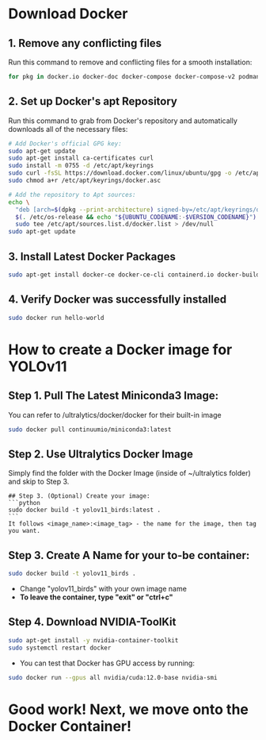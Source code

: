 # Download Docker


## 1. Remove any conflicting files
Run this command to remove and conflicting files for a smooth installation:
```bash
for pkg in docker.io docker-doc docker-compose docker-compose-v2 podman-docker containerd runc; do sudo apt-get remove $pkg; done
```


## 2. Set up Docker's apt Repository
Run this command to grab from Docker's repository and automatically downloads all of the necessary files:
```bash
# Add Docker's official GPG key:
sudo apt-get update
sudo apt-get install ca-certificates curl
sudo install -m 0755 -d /etc/apt/keyrings
sudo curl -fsSL https://download.docker.com/linux/ubuntu/gpg -o /etc/apt/keyrings/docker.asc
sudo chmod a+r /etc/apt/keyrings/docker.asc

# Add the repository to Apt sources:
echo \
  "deb [arch=$(dpkg --print-architecture) signed-by=/etc/apt/keyrings/docker.asc] https://download.docker.com/linux/ubuntu \
  $(. /etc/os-release && echo "${UBUNTU_CODENAME:-$VERSION_CODENAME}") stable" | \
  sudo tee /etc/apt/sources.list.d/docker.list > /dev/null
sudo apt-get update
```

## 3. Install Latest Docker Packages
```bash
sudo apt-get install docker-ce docker-ce-cli containerd.io docker-buildx-plugin docker-compose-plugin
```

## 4. Verify Docker was successfully installed
```bash
sudo docker run hello-world
```



# How to create a Docker image for YOLOv11


## Step 1. Pull The Latest Miniconda3 Image:
You can refer to /ultralytics/docker/docker for their built-in image

```bash
sudo docker pull continuumio/miniconda3:latest
```


## Step 2. Use Ultralytics Docker Image
Simply find the folder with the Docker Image (inside of ~/ultralytics folder) and skip to Step 3.

    ## Step 3. (Optional) Create your image:
    ```python
    sudo docker build -t yolov11_birds:latest .
    ```
    It follows <image_name>:<image_tag> - the name for the image, then tag you want.


## Step 3. Create A Name for your to-be container:
```bash
sudo docker build -t yolov11_birds .
```
- Change "yolov11_birds" with your own image name
- **To leave the container, type "exit" or "ctrl+c"**

## Step 4. Download NVIDIA-ToolKit
```bash
sudo apt-get install -y nvidia-container-toolkit
sudo systemctl restart docker
```

- You can test that Docker has GPU access by running:
```bash
sudo docker run --gpus all nvidia/cuda:12.0-base nvidia-smi
```


# Good work! Next, we move onto the Docker Container!
